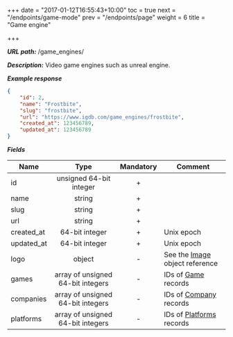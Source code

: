 +++
date = "2017-01-12T16:55:43+10:00"
toc = true
next = "/endpoints/game-mode"
prev = "/endpoints/page"
weight = 6
title = "Game engine"

+++

***URL path:*** /game_engines/

***Description:*** Video game engines such as unreal engine.

***Example response***

```json
{
    "id": 2,
    "name": "Frostbite",
    "slug": "frostbite",
    "url": "https://www.igdb.com/game_engines/frostbite",
    "created_at": 123456789,
    "updated_at": 123456789
}
```

***Fields***

| Name       | Type                              | Mandatory | Comment |
| ---------- |:---------------------------------:|:---------:| ------- |
| id         | unsigned 64-bit integer           |     +     ||
| name       | string                            |     +     ||
| slug       | string                            |     +     ||
| url        | string                            |     +     ||
| created_at | 64-bit integer                    |     +     | Unix epoch |
| updated_at | 64-bit integer                    |     +     | Unix epoch |
| logo       | object                            |     -     | See the [Image](../../misc-objects/image) object reference |
| games      | array of unsigned 64-bit integers |     -     | IDs of [Game](../game) records |
| companies  | array of unsigned 64-bit integers |     -     | IDs of [Company](../company) records |
| platforms  | array of unsigned 64-bit integers |     -     | IDs of [Platforms](../platform) records |
